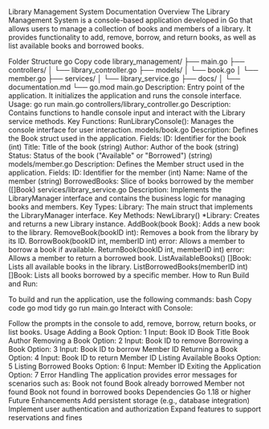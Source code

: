 Library Management System Documentation
Overview
The Library Management System is a console-based application developed in Go that allows users to manage a collection of books and members of a library. It provides functionality to add, remove, borrow, and return books, as well as list available books and borrowed books.

Folder Structure
go
Copy code
library_management/
├── main.go
├── controllers/
│   └── library_controller.go
├── models/
│   └── book.go
│   └── member.go
├── services/
│   └── library_service.go
├── docs/
│   └── documentation.md
└── go.mod
main.go
Description: Entry point of the application. It initializes the application and runs the console interface.
Usage: go run main.go
controllers/library_controller.go
Description: Contains functions to handle console input and interact with the Library service methods.
Key Functions:
RunLibraryConsole(): Manages the console interface for user interaction.
models/book.go
Description: Defines the Book struct used in the application.
Fields:
ID: Identifier for the book (int)
Title: Title of the book (string)
Author: Author of the book (string)
Status: Status of the book ("Available" or "Borrowed") (string)
models/member.go
Description: Defines the Member struct used in the application.
Fields:
ID: Identifier for the member (int)
Name: Name of the member (string)
BorrowedBooks: Slice of books borrowed by the member ([]Book)
services/library_service.go
Description: Implements the LibraryManager interface and contains the business logic for managing books and members.
Key Types:
Library: The main struct that implements the LibraryManager interface.
Key Methods:
NewLibrary() *Library: Creates and returns a new Library instance.
AddBook(book Book): Adds a new book to the library.
RemoveBook(bookID int): Removes a book from the library by its ID.
BorrowBook(bookID int, memberID int) error: Allows a member to borrow a book if available.
ReturnBook(bookID int, memberID int) error: Allows a member to return a borrowed book.
ListAvailableBooks() []Book: Lists all available books in the library.
ListBorrowedBooks(memberID int) []Book: Lists all books borrowed by a specific member.
How to Run
Build and Run:

To build and run the application, use the following commands:
bash
Copy code
go mod tidy
go run main.go
Interact with Console:

Follow the prompts in the console to add, remove, borrow, return books, or list books.
Usage
Adding a Book
Option: 1
Input:
Book ID
Book Title
Book Author
Removing a Book
Option: 2
Input:
Book ID to remove
Borrowing a Book
Option: 3
Input:
Book ID to borrow
Member ID
Returning a Book
Option: 4
Input:
Book ID to return
Member ID
Listing Available Books
Option: 5
Listing Borrowed Books
Option: 6
Input:
Member ID
Exiting the Application
Option: 7
Error Handling
The application provides error messages for scenarios such as:
Book not found
Book already borrowed
Member not found
Book not found in borrowed books
Dependencies
Go 1.18 or higher
Future Enhancements
Add persistent storage (e.g., database integration)
Implement user authentication and authorization
Expand features to support reservations and fines